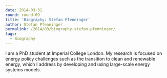 ```yaml
---
date: 2014-03-31
round: round-09
title: 'Biography: Stefan Pfenninger'
author: Stefan Pfenninger
permalink: /2014/03/biography-stefan-pfenninger/
tags:
  - Biography
---
```

I am a PhD student at Imperial College London. My research is focused on energy policy challenges such as the transition to clean and renewable energy, which I address by developing and using large-scale energy systems models.
